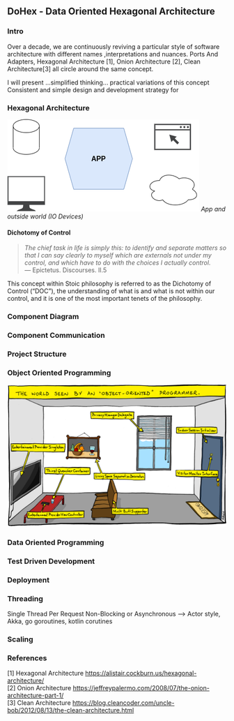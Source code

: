 ## DoHex - Data Oriented Hexagonal Architecture 

### Intro

Over a decade, we are continuously reviving a particular style of software architecture with different names ,interpretations and nuances. Ports And Adapters, Hexagonal Architecture [1], Onion Architecture [2], Clean Architecture[3] all circle around the same concept.  
 
I will present ...simplified thinking... practical variations of this concept
Consistent and simple design and development strategy for 
 
### Hexagonal Architecture
![Hex1](https://raw.githubusercontent.com/alicemunsal/dohex/master/diagrams/1.drawio.png)
*App and outside world (IO Devices)*

#### Dichotomy of Control

> *The chief task in life is simply this: to identify and separate matters so that I can say clearly to myself which are externals not under my control, and which have to do with the choices I actually control.*  
> — Epictetus. Discourses. II.5  

This concept within Stoic philosophy is referred to as the Dichotomy of Control (“DOC”), the understanding of what is and what is not within our control, and it is one of the most important tenets of the philosophy. 

### Component Diagram 

### Component Communication

### Project Structure

### Object Oriented Programming
![OO Programmer](https://raw.githubusercontent.com/alicemunsal/dohex/master/diagrams/ooprogrammer.png)

### Data Oriented Programming

### Test Driven Development

### Deployment


### Threading
Single Thread Per Request
Non-Blocking or Asynchronous  --> Actor style, Akka, go goroutines, kotlin corutines

### Scaling

### References
[1] Hexagonal Architecture https://alistair.cockburn.us/hexagonal-architecture/  
[2] Onion Architecture https://jeffreypalermo.com/2008/07/the-onion-architecture-part-1/  
[3] Clean Architecture https://blog.cleancoder.com/uncle-bob/2012/08/13/the-clean-architecture.html  
<!--stackedit_data:
eyJoaXN0b3J5IjpbLTE2NTcyMDU1NSwtNjcyMjIyNzA0LDM2Mj
kwNDY5Niw0ODIzMjAxNDYsLTkyNDczMzQ2MCw5NTcyNDMzMTMs
NTEwODA4MzQsLTQ0MjczNDQ3NiwtMTAxNTY5OTQ5NSw4NDkyMD
c0MTksLTE0MjQ2MTI4OTgsMjExMDcxNzgzNCw2NjY3NDM5NDgs
MzM3MTM5NDc1LDUxNjU4Mzk4MiwtMTg3NTM3ODk3MCw3MzU3Nj
U3MzQsLTE1MzYxMDU4ODIsMTA3NjM5MDQ5OSwtMTAxMDQ0MjE1
OV19
-->
